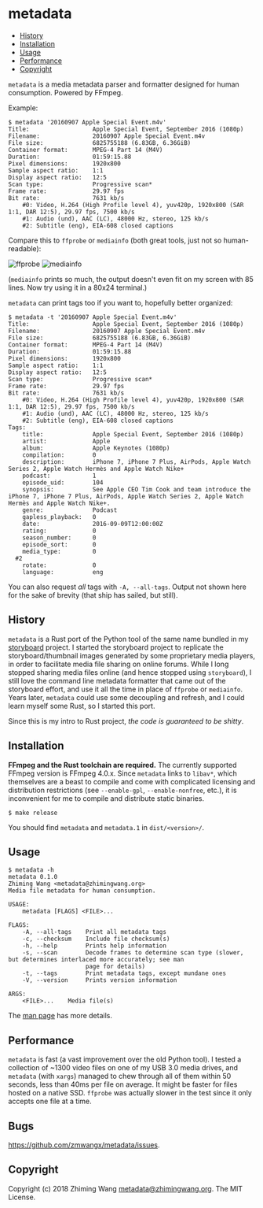 # metadata

<!-- START doctoc generated TOC please keep comment here to allow auto update -->
<!-- DON'T EDIT THIS SECTION, INSTEAD RE-RUN doctoc TO UPDATE -->


- [History](#history)
- [Installation](#installation)
- [Usage](#usage)
- [Performance](#performance)
- [Copyright](#copyright)

<!-- END doctoc generated TOC please keep comment here to allow auto update -->

`metadata` is a media metadata parser and formatter designed for human consumption. Powered by FFmpeg.

Example:

```
$ metadata '20160907 Apple Special Event.m4v'
Title:                  Apple Special Event, September 2016 (1080p)
Filename:               20160907 Apple Special Event.m4v
File size:              6825755188 (6.83GB, 6.36GiB)
Container format:       MPEG-4 Part 14 (M4V)
Duration:               01:59:15.88
Pixel dimensions:       1920x800
Sample aspect ratio:    1:1
Display aspect ratio:   12:5
Scan type:              Progressive scan*
Frame rate:             29.97 fps
Bit rate:               7631 kb/s
    #0: Video, H.264 (High Profile level 4), yuv420p, 1920x800 (SAR 1:1, DAR 12:5), 29.97 fps, 7500 kb/s
    #1: Audio (und), AAC (LC), 48000 Hz, stereo, 125 kb/s
    #2: Subtitle (eng), EIA-608 closed captions

```

Compare this to `ffprobe` or `mediainfo` (both great tools, just not so human-readable):

![ffprobe](https://user-images.githubusercontent.com/4149852/45572668-f5b82c00-b837-11e8-8295-f066bca019e9.png)
![mediainfo](https://user-images.githubusercontent.com/4149852/45572674-fa7ce000-b837-11e8-8fdc-dcccc57d55d9.png)

(`mediainfo` prints so much, the output doesn't even fit on my screen with 85 lines. Now try using it in a 80x24 terminal.)

`metadata` can print tags too if you want to, hopefully better organized:

```
$ metadata -t '20160907 Apple Special Event.m4v'
Title:                  Apple Special Event, September 2016 (1080p)
Filename:               20160907 Apple Special Event.m4v
File size:              6825755188 (6.83GB, 6.36GiB)
Container format:       MPEG-4 Part 14 (M4V)
Duration:               01:59:15.88
Pixel dimensions:       1920x800
Sample aspect ratio:    1:1
Display aspect ratio:   12:5
Scan type:              Progressive scan*
Frame rate:             29.97 fps
Bit rate:               7631 kb/s
    #0: Video, H.264 (High Profile level 4), yuv420p, 1920x800 (SAR 1:1, DAR 12:5), 29.97 fps, 7500 kb/s
    #1: Audio (und), AAC (LC), 48000 Hz, stereo, 125 kb/s
    #2: Subtitle (eng), EIA-608 closed captions
Tags:
    title:              Apple Special Event, September 2016 (1080p)
    artist:             Apple
    album:              Apple Keynotes (1080p)
    compilation:        0
    description:        iPhone 7, iPhone 7 Plus, AirPods, Apple Watch Series 2, Apple Watch Hermès and Apple Watch Nike+
    podcast:            1
    episode_uid:        104
    synopsis:           See Apple CEO Tim Cook and team introduce the iPhone 7, iPhone 7 Plus, AirPods, Apple Watch Series 2, Apple Watch Hermès and Apple Watch Nike+.
    genre:              Podcast
    gapless_playback:   0
    date:               2016-09-09T12:00:00Z
    rating:             0
    season_number:      0
    episode_sort:       0
    media_type:         0
  #2
    rotate:             0
    language:           eng

```

You can also request *all* tags with `-A, --all-tags`. Output not shown here for the sake of brevity (that ship has sailed, but still).

## History

`metadata` is a Rust port of the Python tool of the same name bundled in my [storyboard](https://pypi.org/project/storyboard/) project. I started the storyboard project to replicate the storyboard/thumbnail images generated by some proprietary media players, in order to facilitate media file sharing on online forums. While I long stopped sharing media files online (and hence stopped using `storyboard`), I still love the command line metadata formatter that came out of the storyboard effort, and use it all the time in place of `ffprobe` or `mediainfo`. Years later, `metadata` could use some decoupling and refresh, and I could learn myself some Rust, so I started this port.

Since this is my intro to Rust project, *the code is guaranteed to be shitty*.

## Installation

**FFmpeg and the Rust toolchain are required.** The currently supported FFmpeg version is FFmpeg 4.0.x. Since `metadata` links to `libav*`, which themselves are a beast to compile and come with complicated licensing and distribution restrictions (see `--enable-gpl`, `--enable-nonfree`, etc.), it is inconvenient for me to compile and distribute static binaries.

```console
$ make release
```

You should find `metadata` and `metadata.1` in `dist/<version>/`.

## Usage

```console
$ metadata -h
metadata 0.1.0
Zhiming Wang <metadata@zhimingwang.org>
Media file metadata for human consumption.

USAGE:
    metadata [FLAGS] <FILE>...

FLAGS:
    -A, --all-tags    Print all metadata tags
    -c, --checksum    Include file checksum(s)
    -h, --help        Prints help information
    -s, --scan        Decode frames to determine scan type (slower, but determines interlaced more accurately; see man
                      page for details)
    -t, --tags        Print metadata tags, except mundane ones
    -V, --version     Prints version information

ARGS:
    <FILE>...    Media file(s)
```

The [man page](man/metadata.1.adoc) has more details.

## Performance

`metadata` is fast (a vast improvement over the old Python tool). I tested a collection of ~1300 video files on one of my USB 3.0 media drives, and `metadata` (with `xargs`) managed to chew through all of them within 50 seconds, less than 40ms per file on average. It might be faster for files hosted on a native SSD. `ffprobe` was actually slower in the test since it only accepts one file at a time.

## Bugs

<https://github.com/zmwangx/metadata/issues>.

## Copyright

Copyright (c) 2018 Zhiming Wang <metadata@zhimingwang.org>. The MIT License.